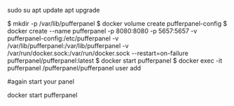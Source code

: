 sudo su
apt update
apt upgrade

$ mkdir -p /var/lib/pufferpanel
$ docker volume create pufferpanel-config
$ docker create --name pufferpanel -p 8080:8080 -p 5657:5657 -v pufferpanel-config:/etc/pufferpanel -v /var/lib/pufferpanel:/var/lib/pufferpanel -v /var/run/docker.sock:/var/run/docker.sock --restart=on-failure pufferpanel/pufferpanel:latest
$ docker start pufferpanel
$ docker exec -it pufferpanel /pufferpanel/pufferpanel user add

#again start your panel
      
docker start pufferpanel
